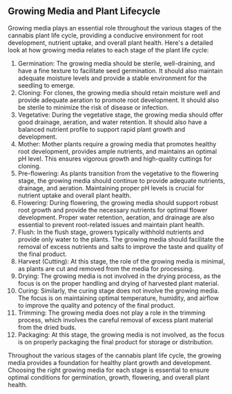 ## Growing Media and Plant Lifecycle

Growing media plays an essential role throughout the various stages of the cannabis plant life cycle, providing a conducive environment for root development, nutrient uptake, and overall plant health. Here's a detailed look at how growing media relates to each stage of the plant life cycle:

1. Germination: The growing media should be sterile, well-draining, and have a fine texture to facilitate seed germination. It should also maintain adequate moisture levels and provide a stable environment for the seedling to emerge.
2. Cloning: For clones, the growing media should retain moisture well and provide adequate aeration to promote root development. It should also be sterile to minimize the risk of disease or infection.
3. Vegetative: During the vegetative stage, the growing media should offer good drainage, aeration, and water retention. It should also have a balanced nutrient profile to support rapid plant growth and development.
4. Mother: Mother plants require a growing media that promotes healthy root development, provides ample nutrients, and maintains an optimal pH level. This ensures vigorous growth and high-quality cuttings for cloning.
5. Pre-flowering: As plants transition from the vegetative to the flowering stage, the growing media should continue to provide adequate nutrients, drainage, and aeration. Maintaining proper pH levels is crucial for nutrient uptake and overall plant health.
6. Flowering: During flowering, the growing media should support robust root growth and provide the necessary nutrients for optimal flower development. Proper water retention, aeration, and drainage are also essential to prevent root-related issues and maintain plant health.
7. Flush: In the flush stage, growers typically withhold nutrients and provide only water to the plants. The growing media should facilitate the removal of excess nutrients and salts to improve the taste and quality of the final product.
8. Harvest (Cutting): At this stage, the role of the growing media is minimal, as plants are cut and removed from the media for processing.
9. Drying: The growing media is not involved in the drying process, as the focus is on the proper handling and drying of harvested plant material.
10. Curing: Similarly, the curing stage does not involve the growing media. The focus is on maintaining optimal temperature, humidity, and airflow to improve the quality and potency of the final product.
11. Trimming: The growing media does not play a role in the trimming process, which involves the careful removal of excess plant material from the dried buds.
12. Packaging: At this stage, the growing media is not involved, as the focus is on properly packaging the final product for storage or distribution.

Throughout the various stages of the cannabis plant life cycle, the growing media provides a foundation for healthy plant growth and development. Choosing the right growing media for each stage is essential to ensure optimal conditions for germination, growth, flowering, and overall plant health.